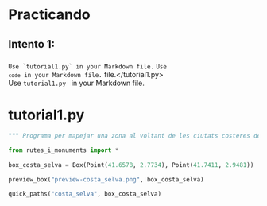 # Practicando
## Intento 1:
###
    
``Use `tutorial1.py` in your Markdown file.``
<code>Use `code` in your Markdown file.</code>
 file.</tutorial1.py>	
Use `tutorial1.py ` 
in your Markdown file.
# tutorial1.py 
```python
""" Programa per mapejar una zona al voltant de les ciutats costeres de la comarca de la Selva. """

from rutes_i_monuments import *
	
box_costa_selva = Box(Point(41.6578, 2.7734), Point(41.7411, 2.9481))

preview_box("preview-costa_selva.png", box_costa_selva)

quick_paths("costa_selva", box_costa_selva)
```
